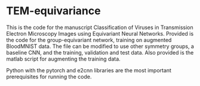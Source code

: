 # TEM-equivariance

This is the code for the manuscript Classification of Viruses in Transmission Electron Microscopy Images using Equivariant Neural Networks. Provided is the code for the group-equivariant network, training on augmented BloodMNIST data. The file can be modified to use other symmetry groups, a baseline CNN, and the training, validation and test data. Also provided is the matlab script for augmenting the training data.

Python with the pytorch and e2cnn libraries are the most important prerequisites for running the code.

